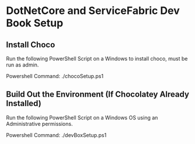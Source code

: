 # DotNetCore and ServiceFabric Dev Book Setup

## Install Choco
Run the following PowerShell Script on a Windows to install choco, must be run as admin.

Powershell Command: ./chocoSetup.ps1

## Build Out the Environment (If Chocolatey Already Installed)
Run the following PowerShell Script on a Windows OS using an Administrative permissions.

Powershell Command: ./devBoxSetup.ps1